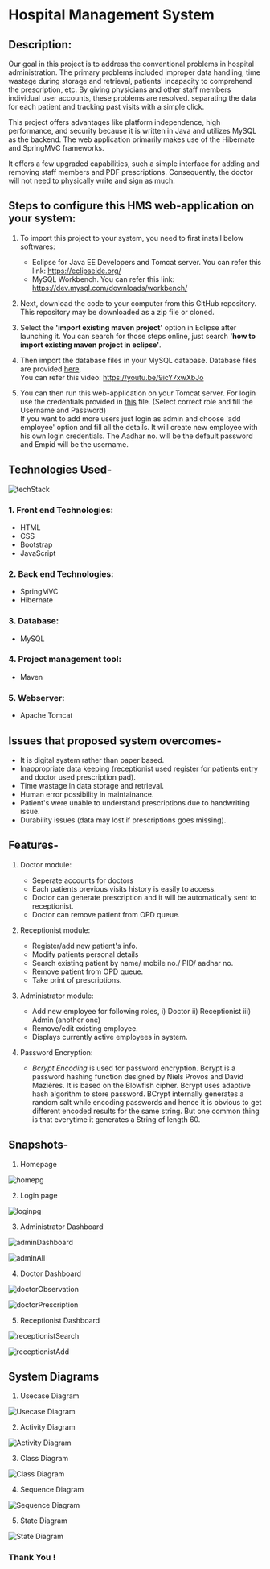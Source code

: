# Hospital Management System

## Description:
   Our goal in this project is to address the conventional problems in hospital administration.  The primary problems included improper data handling, time wastage during storage and retrieval, patients' incapacity to comprehend the prescription, etc. By giving physicians and other staff members individual user accounts, these problems are resolved. separating the data for each patient and tracking past visits with a simple click.
   
   This project offers advantages like platform independence, high performance, and security because it is written in Java and utilizes MySQL as the backend. The web application primarily makes use of the Hibernate and SpringMVC frameworks. 
   
   It offers a few upgraded capabilities, such a simple interface for adding and removing staff members and PDF prescriptions. Consequently, the doctor will not need to physically write and sign as much.  

  
## Steps to configure this HMS web-application on your system:

1. To import this project to your system, you need to first install below softwares: 
   - Eclipse for Java EE Developers and Tomcat server. You can refer this link: https://eclipseide.org/
   - MySQL Workbench. You can refer this link: https://dev.mysql.com/downloads/workbench/

2. Next, download the code to your computer from this GitHub repository. This repository may be downloaded as a zip file or cloned.

3. Select the **'import existing maven project'** option in Eclipse after launching it.
    You can search for those steps online, just search **'how to import existing maven project in eclipse'**. 

5. Then import the database files in your MySQL database. Database files are provided [here](https://github.com/rid17pawar/HospitalManagement/tree/master/databaseFiles%20and%20demoLoginCredentials/hospitaldb).
<br> You can refer this video: https://youtu.be/9icY7xwXbJo

6. You can then run this web-application on your Tomcat server. For login use the credentials provided in [this](https://github.com/rid17pawar/HospitalManagement/blob/master/databaseFiles%20and%20demoLoginCredentials/loginPasswordsForDemo.txt) file. (Select correct role and fill the Username and Password) 
<br> If you want to add more users just login as admin and choose 'add employee' option and fill all the details. It will create new employee with his own login credentials. The Aadhar no. will be the default password and Empid will be the username.

## Technologies Used-

![techStack](https://github.com/rid17pawar/HospitalManagement/assets/47048717/0b9e95e2-b3f0-41bb-b76f-75c275273389)

### 1. Front end Technologies:
  - HTML
  - CSS
  - Bootstrap
  - JavaScript
  
### 2. Back end Technologies:
  - SpringMVC 
  - Hibernate
  
### 3. Database:
  - MySQL
  
### 4. Project management tool:
  - Maven
  
### 5. Webserver:
  - Apache Tomcat
  

## Issues that proposed system overcomes-
   - It is digital system rather than paper based.
   - Inappropriate data keeping (receptionist used register for patients entry and doctor used prescription pad).
   - Time wastage in data storage and retrieval.
   - Human error possibility in maintainance.
   - Patient's were unable to understand prescriptions due to handwriting issue.
   - Durability issues (data may lost if prescriptions goes missing).


## Features-
  1. Doctor module:
      - Seperate accounts for doctors
      - Each patients previous visits history is easily to access.
      - Doctor can generate prescription and it will be automatically sent to receptionist.
      - Doctor can remove patient from OPD queue.
      
  2. Receptionist module:
      - Register/add new patient's info.
      - Modify patients personal details
      - Search existing patient by name/ mobile no./ PID/ aadhar no.
      - Remove patient from OPD queue.
      - Take print of prescriptions.
      
  3. Administrator module:
      - Add new employee for following roles,
                      i) Doctor
                     ii) Receptionist
                    iii) Admin (another one)
      - Remove/edit existing employee. 
      - Displays currently active employees in system.
      
  4. Password Encryption:
      - *_Bcrypt Encoding_* is used for password encryption. Bcrypt is a password hashing function designed by Niels Provos and David Mazières. It is based on the Blowfish cipher. Bcrypt uses adaptive hash algorithm to store password. BCrypt internally generates a random salt while encoding passwords and hence it is obvious to get different encoded results for the same string. But one common thing is that everytime it generates a String of length 60.


## Snapshots-

1. Homepage

![homepg](https://github.com/rid17pawar/HospitalManagement/assets/47048717/ed1a7bcd-a327-4703-8954-f647d405272a)

2. Login page

![loginpg](https://github.com/rid17pawar/HospitalManagement/assets/47048717/87120956-e508-4d5b-b48f-c823f5e29851)

3. Administrator Dashboard

![adminDashboard](https://github.com/rid17pawar/HospitalManagement/assets/47048717/5223bfda-cd29-40f8-aa5b-988972d529fe)

![adminAll](https://github.com/rid17pawar/HospitalManagement/assets/47048717/88587d2b-515a-4912-8b76-469b68cb167f)

4. Doctor Dashboard

![doctorObservation](https://github.com/rid17pawar/HospitalManagement/assets/47048717/00dfe2c3-8802-48e9-8de7-daa71a1a89b4)

![doctorPrescription](https://github.com/rid17pawar/HospitalManagement/assets/47048717/1ff1d095-3ed9-434d-8ed5-5d9228d489d9)

5. Receptionist Dashboard

![receptionistSearch](https://github.com/rid17pawar/HospitalManagement/assets/47048717/dcbce603-9d5a-47b7-9138-1221458f323e)

![receptionistAdd](https://github.com/rid17pawar/HospitalManagement/assets/47048717/5f987507-0510-4edc-adc2-545f69123291)

## System Diagrams

1. Usecase Diagram

![Usecase Diagram](https://github.com/rid17pawar/HospitalManagement/assets/47048717/53f12eb6-0789-42ed-8ec9-569b9895ac82)

2. Activity Diagram

![Activity Diagram](https://github.com/rid17pawar/HospitalManagement/assets/47048717/1d506cd6-4add-413f-a4cc-159a16c98760)

3. Class Diagram

![Class Diagram](https://github.com/rid17pawar/HospitalManagement/assets/47048717/1e52efac-4641-4ee0-a079-2da921c996dd)

4. Sequence Diagram

![Sequence Diagram](https://github.com/rid17pawar/HospitalManagement/assets/47048717/b0ecdef9-e21c-44d0-a9d9-6273d91e8aaf)

5. State Diagram

![State Diagram](https://github.com/rid17pawar/HospitalManagement/assets/47048717/c60747f3-ba73-4611-bc46-ce6413799cf4)

### Thank You !
